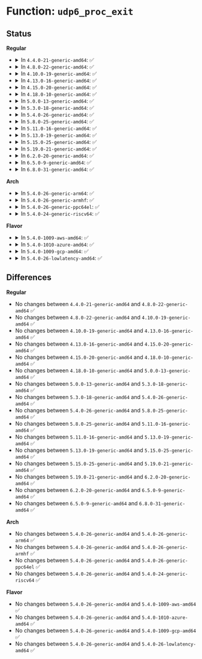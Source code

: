 # Function: <code>udp6_proc_exit</code>

## Status
<b>Regular</b>
<ul>
<li>
<details>
<summary>In <code>4.4.0-21-generic-amd64</code>: ✅</summary>

```c
void udp6_proc_exit(struct net * net)
```

```json
{
  "name": "udp6_proc_exit",
  "collision_type": "Unique Global",
  "inline_type": "No",
  "funcs": [
    {
      "addr": 18446744071587122784,
      "name": "udp6_proc_exit",
      "external": true,
      "loc": "net/ipv6/udp.c:1508",
      "file": "net/ipv6/udp.c",
      "inline": "seen, unknown",
      "caller_inline": [],
      "caller_func": [
        "net/ipv6/af_inet6.c:inet6_net_exit"
      ]
    }
  ],
  "symbols": [
    {
      "addr": 18446744071587122784,
      "name": "udp6_proc_exit",
      "section": ".text",
      "bind": "STB_GLOBAL",
      "size": 23
    }
  ]
}
```
</details>
</li>
<li>
<details>
<summary>In <code>4.8.0-22-generic-amd64</code>: ✅</summary>

```c
void udp6_proc_exit(struct net * net)
```

```json
{
  "name": "udp6_proc_exit",
  "collision_type": "Unique Global",
  "inline_type": "No",
  "funcs": [
    {
      "addr": 18446744071587574080,
      "name": "udp6_proc_exit",
      "external": true,
      "loc": "net/ipv6/udp.c:1421",
      "file": "net/ipv6/udp.c",
      "inline": "seen, unknown",
      "caller_inline": [],
      "caller_func": [
        "net/ipv6/af_inet6.c:inet6_net_exit"
      ]
    }
  ],
  "symbols": [
    {
      "addr": 18446744071587574080,
      "name": "udp6_proc_exit",
      "section": ".text",
      "bind": "STB_GLOBAL",
      "size": 23
    }
  ]
}
```
</details>
</li>
<li>
<details>
<summary>In <code>4.10.0-19-generic-amd64</code>: ✅</summary>

```c
void udp6_proc_exit(struct net * net)
```

```json
{
  "name": "udp6_proc_exit",
  "collision_type": "Unique Global",
  "inline_type": "No",
  "funcs": [
    {
      "addr": 18446744071587778112,
      "name": "udp6_proc_exit",
      "external": true,
      "loc": "net/ipv6/udp.c:1412",
      "file": "net/ipv6/udp.c",
      "inline": "seen, unknown",
      "caller_inline": [],
      "caller_func": [
        "net/ipv6/af_inet6.c:inet6_net_exit"
      ]
    }
  ],
  "symbols": [
    {
      "addr": 18446744071587778112,
      "name": "udp6_proc_exit",
      "section": ".text",
      "bind": "STB_GLOBAL",
      "size": 23
    }
  ]
}
```
</details>
</li>
<li>
<details>
<summary>In <code>4.13.0-16-generic-amd64</code>: ✅</summary>

```c
void udp6_proc_exit(struct net * net)
```

```json
{
  "name": "udp6_proc_exit",
  "collision_type": "Unique Global",
  "inline_type": "No",
  "funcs": [
    {
      "addr": 18446744071587934784,
      "name": "udp6_proc_exit",
      "external": true,
      "loc": "net/ipv6/udp.c:1526",
      "file": "net/ipv6/udp.c",
      "inline": "seen, unknown",
      "caller_inline": [],
      "caller_func": [
        "net/ipv6/af_inet6.c:inet6_net_exit"
      ]
    }
  ],
  "symbols": [
    {
      "addr": 18446744071587934784,
      "name": "udp6_proc_exit",
      "section": ".text",
      "bind": "STB_GLOBAL",
      "size": 23
    }
  ]
}
```
</details>
</li>
<li>
<details>
<summary>In <code>4.15.0-20-generic-amd64</code>: ✅</summary>

```c
void udp6_proc_exit(struct net * net)
```

```json
{
  "name": "udp6_proc_exit",
  "collision_type": "Unique Global",
  "inline_type": "No",
  "funcs": [
    {
      "addr": 18446744071588470224,
      "name": "udp6_proc_exit",
      "external": true,
      "loc": "net/ipv6/udp.c:1534",
      "file": "net/ipv6/udp.c",
      "inline": "seen, unknown",
      "caller_inline": [],
      "caller_func": [
        "net/ipv6/af_inet6.c:inet6_net_exit"
      ]
    }
  ],
  "symbols": [
    {
      "addr": 18446744071588470224,
      "name": "udp6_proc_exit",
      "section": ".text",
      "bind": "STB_GLOBAL",
      "size": 23
    }
  ]
}
```
</details>
</li>
<li>
<details>
<summary>In <code>4.18.0-10-generic-amd64</code>: ✅</summary>

```c
void udp6_proc_exit(struct net * net)
```

```json
{
  "name": "udp6_proc_exit",
  "collision_type": "Unique Global",
  "inline_type": "No",
  "funcs": [
    {
      "addr": 18446744071588833856,
      "name": "udp6_proc_exit",
      "external": true,
      "loc": "net/ipv6/udp.c:1562",
      "file": "net/ipv6/udp.c",
      "inline": "seen, unknown",
      "caller_inline": [],
      "caller_func": [
        "net/ipv6/af_inet6.c:inet6_net_exit"
      ]
    }
  ],
  "symbols": [
    {
      "addr": 18446744071588833856,
      "name": "udp6_proc_exit",
      "section": ".text",
      "bind": "STB_GLOBAL",
      "size": 30
    }
  ]
}
```
</details>
</li>
<li>
<details>
<summary>In <code>5.0.0-13-generic-amd64</code>: ✅</summary>

```c
void udp6_proc_exit(struct net * net)
```

```json
{
  "name": "udp6_proc_exit",
  "collision_type": "Unique Global",
  "inline_type": "No",
  "funcs": [
    {
      "addr": 18446744071589057344,
      "name": "udp6_proc_exit",
      "external": true,
      "loc": "net/ipv6/udp.c:1651",
      "file": "net/ipv6/udp.c",
      "inline": "seen, unknown",
      "caller_inline": [],
      "caller_func": [
        "net/ipv6/af_inet6.c:inet6_net_exit"
      ]
    }
  ],
  "symbols": [
    {
      "addr": 18446744071589057344,
      "name": "udp6_proc_exit",
      "section": ".text",
      "bind": "STB_GLOBAL",
      "size": 30
    }
  ]
}
```
</details>
</li>
<li>
<details>
<summary>In <code>5.3.0-18-generic-amd64</code>: ✅</summary>

```c
void udp6_proc_exit(struct net * net)
```

```json
{
  "name": "udp6_proc_exit",
  "collision_type": "Unique Global",
  "inline_type": "No",
  "funcs": [
    {
      "addr": 18446744071589510624,
      "name": "udp6_proc_exit",
      "external": true,
      "loc": "net/ipv6/udp.c:1640",
      "file": "net/ipv6/udp.c",
      "inline": "seen, unknown",
      "caller_inline": [],
      "caller_func": [
        "net/ipv6/af_inet6.c:inet6_net_exit"
      ]
    }
  ],
  "symbols": [
    {
      "addr": 18446744071589510624,
      "name": "udp6_proc_exit",
      "section": ".text",
      "bind": "STB_GLOBAL",
      "size": 30
    }
  ]
}
```
</details>
</li>
<li>
<details>
<summary>In <code>5.4.0-26-generic-amd64</code>: ✅</summary>

```c
void udp6_proc_exit(struct net * net)
```

```json
{
  "name": "udp6_proc_exit",
  "collision_type": "Unique Global",
  "inline_type": "No",
  "funcs": [
    {
      "addr": 18446744071589734720,
      "name": "udp6_proc_exit",
      "external": true,
      "loc": "net/ipv6/udp.c:1646",
      "file": "net/ipv6/udp.c",
      "inline": "seen, unknown",
      "caller_inline": [],
      "caller_func": [
        "net/ipv6/af_inet6.c:inet6_net_exit"
      ]
    }
  ],
  "symbols": [
    {
      "addr": 18446744071589734720,
      "name": "udp6_proc_exit",
      "section": ".text",
      "bind": "STB_GLOBAL",
      "size": 30
    }
  ]
}
```
</details>
</li>
<li>
<details>
<summary>In <code>5.8.0-25-generic-amd64</code>: ✅</summary>

```c
void udp6_proc_exit(struct net * net)
```

```json
{
  "name": "udp6_proc_exit",
  "collision_type": "Unique Global",
  "inline_type": "No",
  "funcs": [
    {
      "addr": 18446744071590752768,
      "name": "udp6_proc_exit",
      "external": true,
      "loc": "net/ipv6/udp.c:1651",
      "file": "net/ipv6/udp.c",
      "inline": "seen, unknown",
      "caller_inline": [],
      "caller_func": [
        "net/ipv6/af_inet6.c:inet6_net_exit",
        "net/ipv6/af_inet6.c:inet6_net_init"
      ]
    }
  ],
  "symbols": [
    {
      "addr": 18446744071590752768,
      "name": "udp6_proc_exit",
      "section": ".text",
      "bind": "STB_GLOBAL",
      "size": 30
    }
  ]
}
```
</details>
</li>
<li>
<details>
<summary>In <code>5.11.0-16-generic-amd64</code>: ✅</summary>

```c
void udp6_proc_exit(struct net * net)
```

```json
{
  "name": "udp6_proc_exit",
  "collision_type": "Unique Global",
  "inline_type": "No",
  "funcs": [
    {
      "addr": 18446744071590812192,
      "name": "udp6_proc_exit",
      "external": true,
      "loc": "net/ipv6/udp.c:1688",
      "file": "net/ipv6/udp.c",
      "inline": "seen, unknown",
      "caller_inline": [],
      "caller_func": [
        "net/ipv6/af_inet6.c:inet6_net_exit",
        "net/ipv6/af_inet6.c:inet6_net_init"
      ]
    }
  ],
  "symbols": [
    {
      "addr": 18446744071590812192,
      "name": "udp6_proc_exit",
      "section": ".text",
      "bind": "STB_GLOBAL",
      "size": 30
    }
  ]
}
```
</details>
</li>
<li>
<details>
<summary>In <code>5.13.0-19-generic-amd64</code>: ✅</summary>

```c
void udp6_proc_exit(struct net * net)
```

```json
{
  "name": "udp6_proc_exit",
  "collision_type": "Unique Global",
  "inline_type": "No",
  "funcs": [
    {
      "addr": 18446744071590739248,
      "name": "udp6_proc_exit",
      "external": true,
      "loc": "net/ipv6/udp.c:1706",
      "file": "net/ipv6/udp.c",
      "inline": "seen, unknown",
      "caller_inline": [],
      "caller_func": [
        "net/ipv6/af_inet6.c:inet6_net_exit",
        "net/ipv6/af_inet6.c:inet6_net_init"
      ]
    }
  ],
  "symbols": [
    {
      "addr": 18446744071590739248,
      "name": "udp6_proc_exit",
      "section": ".text",
      "bind": "STB_GLOBAL",
      "size": 30
    }
  ]
}
```
</details>
</li>
<li>
<details>
<summary>In <code>5.15.0-25-generic-amd64</code>: ✅</summary>

```c
void udp6_proc_exit(struct net * net)
```

```json
{
  "name": "udp6_proc_exit",
  "collision_type": "Unique Global",
  "inline_type": "No",
  "funcs": [
    {
      "addr": 18446744071591555808,
      "name": "udp6_proc_exit",
      "external": true,
      "loc": "net/ipv6/udp.c:1708",
      "file": "net/ipv6/udp.c",
      "inline": "seen, unknown",
      "caller_inline": [],
      "caller_func": [
        "net/ipv6/af_inet6.c:inet6_net_exit",
        "net/ipv6/af_inet6.c:inet6_net_init"
      ]
    }
  ],
  "symbols": [
    {
      "addr": 18446744071591555808,
      "name": "udp6_proc_exit",
      "section": ".text",
      "bind": "STB_GLOBAL",
      "size": 30
    }
  ]
}
```
</details>
</li>
<li>
<details>
<summary>In <code>5.19.0-21-generic-amd64</code>: ✅</summary>

```c
void udp6_proc_exit(struct net * net)
```

```json
{
  "name": "udp6_proc_exit",
  "collision_type": "Unique Global",
  "inline_type": "No",
  "funcs": [
    {
      "addr": 18446744071593246304,
      "name": "udp6_proc_exit",
      "external": true,
      "loc": "net/ipv6/udp.c:1707",
      "file": "net/ipv6/udp.c",
      "inline": "seen, unknown",
      "caller_inline": [],
      "caller_func": [
        "net/ipv6/af_inet6.c:inet6_net_exit",
        "net/ipv6/af_inet6.c:inet6_net_init"
      ]
    }
  ],
  "symbols": [
    {
      "addr": 18446744071593246304,
      "name": "udp6_proc_exit",
      "section": ".text",
      "bind": "STB_GLOBAL",
      "size": 38
    }
  ]
}
```
</details>
</li>
<li>
<details>
<summary>In <code>6.2.0-20-generic-amd64</code>: ✅</summary>

```c
void udp6_proc_exit(struct net * net)
```

```json
{
  "name": "udp6_proc_exit",
  "collision_type": "Unique Global",
  "inline_type": "No",
  "funcs": [
    {
      "addr": 18446744071595147184,
      "name": "udp6_proc_exit",
      "external": true,
      "loc": "net/ipv6/udp.c:1741",
      "file": "net/ipv6/udp.c",
      "inline": "seen, unknown",
      "caller_inline": [],
      "caller_func": [
        "net/ipv6/af_inet6.c:inet6_net_exit",
        "net/ipv6/af_inet6.c:inet6_net_init"
      ]
    }
  ],
  "symbols": [
    {
      "addr": 18446744071595147184,
      "name": "udp6_proc_exit",
      "section": ".text",
      "bind": "STB_GLOBAL",
      "size": 38
    }
  ]
}
```
</details>
</li>
<li>
<details>
<summary>In <code>6.5.0-9-generic-amd64</code>: ✅</summary>

```c
void udp6_proc_exit(struct net * net)
```

```json
{
  "name": "udp6_proc_exit",
  "collision_type": "Unique Global",
  "inline_type": "No",
  "funcs": [
    {
      "addr": 18446744071595542320,
      "name": "udp6_proc_exit",
      "external": true,
      "loc": "net/ipv6/udp.c:1774",
      "file": "net/ipv6/udp.c",
      "inline": "seen, unknown",
      "caller_inline": [],
      "caller_func": [
        "net/ipv6/af_inet6.c:inet6_net_exit",
        "net/ipv6/af_inet6.c:inet6_net_init"
      ]
    }
  ],
  "symbols": [
    {
      "addr": 18446744071595542320,
      "name": "udp6_proc_exit",
      "section": ".text",
      "bind": "STB_GLOBAL",
      "size": 38
    }
  ]
}
```
</details>
</li>
<li>
<details>
<summary>In <code>6.8.0-31-generic-amd64</code>: ✅</summary>

```c
void udp6_proc_exit(struct net * net)
```

```json
{
  "name": "udp6_proc_exit",
  "collision_type": "Unique Global",
  "inline_type": "No",
  "funcs": [
    {
      "addr": 18446744071596385088,
      "name": "udp6_proc_exit",
      "external": true,
      "loc": "net/ipv6/udp.c:1749",
      "file": "net/ipv6/udp.c",
      "inline": "seen, unknown",
      "caller_inline": [],
      "caller_func": [
        "net/ipv6/af_inet6.c:inet6_net_exit",
        "net/ipv6/af_inet6.c:inet6_net_init"
      ]
    }
  ],
  "symbols": [
    {
      "addr": 18446744071596385088,
      "name": "udp6_proc_exit",
      "section": ".text",
      "bind": "STB_GLOBAL",
      "size": 38
    }
  ]
}
```
</details>
</li>
</ul>
<b>Arch</b>
<ul>
<li>
<details>
<summary>In <code>5.4.0-26-generic-arm64</code>: ✅</summary>

```c
void udp6_proc_exit(struct net * net)
```

```json
{
  "name": "udp6_proc_exit",
  "collision_type": "Unique Global",
  "inline_type": "No",
  "funcs": [
    {
      "addr": 18446603336503425472,
      "name": "udp6_proc_exit",
      "external": true,
      "loc": "net/ipv6/udp.c:1646",
      "file": "net/ipv6/udp.c",
      "inline": "seen, unknown",
      "caller_inline": [],
      "caller_func": [
        "net/ipv6/af_inet6.c:inet6_net_exit"
      ]
    }
  ],
  "symbols": [
    {
      "addr": 18446603336503425472,
      "name": "udp6_proc_exit",
      "section": ".text",
      "bind": "STB_GLOBAL",
      "size": 52
    }
  ]
}
```
</details>
</li>
<li>
<details>
<summary>In <code>5.4.0-26-generic-armhf</code>: ✅</summary>

```c
void udp6_proc_exit(struct net * net)
```

```json
{
  "name": "udp6_proc_exit",
  "collision_type": "Unique Global",
  "inline_type": "No",
  "funcs": [
    {
      "addr": 3236087116,
      "name": "udp6_proc_exit",
      "external": true,
      "loc": "net/ipv6/udp.c:1646",
      "file": "net/ipv6/udp.c",
      "inline": "seen, unknown",
      "caller_inline": [],
      "caller_func": [
        "net/ipv6/af_inet6.c:inet6_net_exit"
      ]
    }
  ],
  "symbols": [
    {
      "addr": 3236087116,
      "name": "udp6_proc_exit",
      "section": ".text",
      "bind": "STB_GLOBAL",
      "size": 44
    }
  ]
}
```
</details>
</li>
<li>
<details>
<summary>In <code>5.4.0-26-generic-ppc64el</code>: ✅</summary>

```c
void udp6_proc_exit(struct net * net)
```

```json
{
  "name": "udp6_proc_exit",
  "collision_type": "Unique Global",
  "inline_type": "No",
  "funcs": [
    {
      "addr": 13835058055297206752,
      "name": "udp6_proc_exit",
      "external": true,
      "loc": "net/ipv6/udp.c:1646",
      "file": "net/ipv6/udp.c",
      "inline": "seen, unknown",
      "caller_inline": [],
      "caller_func": [
        "net/ipv6/af_inet6.c:inet6_net_exit"
      ]
    }
  ],
  "symbols": [
    {
      "addr": 13835058055297206752,
      "name": "udp6_proc_exit",
      "section": ".text",
      "bind": "STB_GLOBAL",
      "size": 68
    }
  ]
}
```
</details>
</li>
<li>
<details>
<summary>In <code>5.4.0-24-generic-riscv64</code>: ✅</summary>

```c
void udp6_proc_exit(struct net * net)
```

```json
{
  "name": "udp6_proc_exit",
  "collision_type": "Unique Global",
  "inline_type": "No",
  "funcs": [
    {
      "addr": 18446743936279417640,
      "name": "udp6_proc_exit",
      "external": true,
      "loc": "net/ipv6/udp.c:1646",
      "file": "net/ipv6/udp.c",
      "inline": "seen, unknown",
      "caller_inline": [],
      "caller_func": [
        "net/ipv6/af_inet6.c:inet6_net_exit"
      ]
    }
  ],
  "symbols": [
    {
      "addr": 18446743936279417640,
      "name": "udp6_proc_exit",
      "section": ".text",
      "bind": "STB_GLOBAL",
      "size": 50
    }
  ]
}
```
</details>
</li>
</ul>
<b>Flavor</b>
<ul>
<li>
<details>
<summary>In <code>5.4.0-1009-aws-amd64</code>: ✅</summary>

```c
void udp6_proc_exit(struct net * net)
```

```json
{
  "name": "udp6_proc_exit",
  "collision_type": "Unique Global",
  "inline_type": "No",
  "funcs": [
    {
      "addr": 18446744071589339088,
      "name": "udp6_proc_exit",
      "external": true,
      "loc": "net/ipv6/udp.c:1646",
      "file": "net/ipv6/udp.c",
      "inline": "seen, unknown",
      "caller_inline": [],
      "caller_func": [
        "net/ipv6/af_inet6.c:inet6_net_exit"
      ]
    }
  ],
  "symbols": [
    {
      "addr": 18446744071589339088,
      "name": "udp6_proc_exit",
      "section": ".text",
      "bind": "STB_GLOBAL",
      "size": 30
    }
  ]
}
```
</details>
</li>
<li>
<details>
<summary>In <code>5.4.0-1010-azure-amd64</code>: ✅</summary>

```c
void udp6_proc_exit(struct net * net)
```

```json
{
  "name": "udp6_proc_exit",
  "collision_type": "Unique Global",
  "inline_type": "No",
  "funcs": [
    {
      "addr": 18446744071589064080,
      "name": "udp6_proc_exit",
      "external": true,
      "loc": "net/ipv6/udp.c:1646",
      "file": "net/ipv6/udp.c",
      "inline": "seen, unknown",
      "caller_inline": [],
      "caller_func": [
        "net/ipv6/af_inet6.c:inet6_net_exit"
      ]
    }
  ],
  "symbols": [
    {
      "addr": 18446744071589064080,
      "name": "udp6_proc_exit",
      "section": ".text",
      "bind": "STB_GLOBAL",
      "size": 30
    }
  ]
}
```
</details>
</li>
<li>
<details>
<summary>In <code>5.4.0-1009-gcp-amd64</code>: ✅</summary>

```c
void udp6_proc_exit(struct net * net)
```

```json
{
  "name": "udp6_proc_exit",
  "collision_type": "Unique Global",
  "inline_type": "No",
  "funcs": [
    {
      "addr": 18446744071589775952,
      "name": "udp6_proc_exit",
      "external": true,
      "loc": "net/ipv6/udp.c:1646",
      "file": "net/ipv6/udp.c",
      "inline": "seen, unknown",
      "caller_inline": [],
      "caller_func": [
        "net/ipv6/af_inet6.c:inet6_net_exit"
      ]
    }
  ],
  "symbols": [
    {
      "addr": 18446744071589775952,
      "name": "udp6_proc_exit",
      "section": ".text",
      "bind": "STB_GLOBAL",
      "size": 30
    }
  ]
}
```
</details>
</li>
<li>
<details>
<summary>In <code>5.4.0-26-lowlatency-amd64</code>: ✅</summary>

```c
void udp6_proc_exit(struct net * net)
```

```json
{
  "name": "udp6_proc_exit",
  "collision_type": "Unique Global",
  "inline_type": "No",
  "funcs": [
    {
      "addr": 18446744071589826704,
      "name": "udp6_proc_exit",
      "external": true,
      "loc": "net/ipv6/udp.c:1646",
      "file": "net/ipv6/udp.c",
      "inline": "seen, unknown",
      "caller_inline": [],
      "caller_func": [
        "net/ipv6/af_inet6.c:inet6_net_exit"
      ]
    }
  ],
  "symbols": [
    {
      "addr": 18446744071589826704,
      "name": "udp6_proc_exit",
      "section": ".text",
      "bind": "STB_GLOBAL",
      "size": 30
    }
  ]
}
```
</details>
</li>
</ul>

## Differences
<b>Regular</b>
<ul>
<li>
No changes between <code>4.4.0-21-generic-amd64</code> and <code>4.8.0-22-generic-amd64</code> ✅
</li>
<li>
No changes between <code>4.8.0-22-generic-amd64</code> and <code>4.10.0-19-generic-amd64</code> ✅
</li>
<li>
No changes between <code>4.10.0-19-generic-amd64</code> and <code>4.13.0-16-generic-amd64</code> ✅
</li>
<li>
No changes between <code>4.13.0-16-generic-amd64</code> and <code>4.15.0-20-generic-amd64</code> ✅
</li>
<li>
No changes between <code>4.15.0-20-generic-amd64</code> and <code>4.18.0-10-generic-amd64</code> ✅
</li>
<li>
No changes between <code>4.18.0-10-generic-amd64</code> and <code>5.0.0-13-generic-amd64</code> ✅
</li>
<li>
No changes between <code>5.0.0-13-generic-amd64</code> and <code>5.3.0-18-generic-amd64</code> ✅
</li>
<li>
No changes between <code>5.3.0-18-generic-amd64</code> and <code>5.4.0-26-generic-amd64</code> ✅
</li>
<li>
No changes between <code>5.4.0-26-generic-amd64</code> and <code>5.8.0-25-generic-amd64</code> ✅
</li>
<li>
No changes between <code>5.8.0-25-generic-amd64</code> and <code>5.11.0-16-generic-amd64</code> ✅
</li>
<li>
No changes between <code>5.11.0-16-generic-amd64</code> and <code>5.13.0-19-generic-amd64</code> ✅
</li>
<li>
No changes between <code>5.13.0-19-generic-amd64</code> and <code>5.15.0-25-generic-amd64</code> ✅
</li>
<li>
No changes between <code>5.15.0-25-generic-amd64</code> and <code>5.19.0-21-generic-amd64</code> ✅
</li>
<li>
No changes between <code>5.19.0-21-generic-amd64</code> and <code>6.2.0-20-generic-amd64</code> ✅
</li>
<li>
No changes between <code>6.2.0-20-generic-amd64</code> and <code>6.5.0-9-generic-amd64</code> ✅
</li>
<li>
No changes between <code>6.5.0-9-generic-amd64</code> and <code>6.8.0-31-generic-amd64</code> ✅
</li>
</ul>
<b>Arch</b>
<ul>
<li>
No changes between <code>5.4.0-26-generic-amd64</code> and <code>5.4.0-26-generic-arm64</code> ✅
</li>
<li>
No changes between <code>5.4.0-26-generic-amd64</code> and <code>5.4.0-26-generic-armhf</code> ✅
</li>
<li>
No changes between <code>5.4.0-26-generic-amd64</code> and <code>5.4.0-26-generic-ppc64el</code> ✅
</li>
<li>
No changes between <code>5.4.0-26-generic-amd64</code> and <code>5.4.0-24-generic-riscv64</code> ✅
</li>
</ul>
<b>Flavor</b>
<ul>
<li>
No changes between <code>5.4.0-26-generic-amd64</code> and <code>5.4.0-1009-aws-amd64</code> ✅
</li>
<li>
No changes between <code>5.4.0-26-generic-amd64</code> and <code>5.4.0-1010-azure-amd64</code> ✅
</li>
<li>
No changes between <code>5.4.0-26-generic-amd64</code> and <code>5.4.0-1009-gcp-amd64</code> ✅
</li>
<li>
No changes between <code>5.4.0-26-generic-amd64</code> and <code>5.4.0-26-lowlatency-amd64</code> ✅
</li>
</ul>
